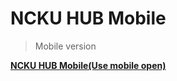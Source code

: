 # NCKU HUB Mobile
> Mobile version

**[NCKU HUB Mobile(Use mobile open)](https://jameshsu333.github.io/NCKU-HUB-Mobile/)**
